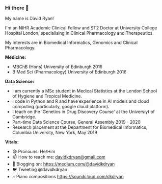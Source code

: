 ### Hi there 👋

My name is David Ryan!
  
I'm an NIHR Academic Clinical Fellow and ST2 Doctor at University College Hospital London, specialising in Clinical Pharmacology and Therapeutics. 

My interests are in Biomedical Informatics, Genomics and Clinical Pharmacology. 

**Medicine:**   
- MBChB (Hons) University of Edinburgh 2019  
- B Med Sci (Pharmacology) University of Edinburgh 2016 

**Data Science:**   
- I am currently a MSc student in Medical Statistics at the London School of Hygiene and Tropical Medicine. 
- I code in Python and R and have experience in AI models and cloud computing (particularly, google cloud platform). 
- I teach on the 'Genetics in Drug Discovery Course' at the Universiyt of Cambridge. 
- Part-time Data Science Course, General Assembly 2019 - 2020  
- Research placement at the Department for Biomedical Informatics, Columbia University, New York, May 2019   

**Vitals:**  
- 😄 Pronouns: He/Him
- 📫 How to reach me: davidkdryan@gmail.com
- 📖 Blogging on: https://medium.com/@davidkdryan
- 🐦 Tweeting @davidkdryan  
- 🎶 Piano compositions https://soundcloud.com/dkdryan




